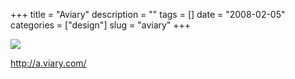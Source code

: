+++
title = "Aviary"
description = ""
tags = []
date = "2008-02-05"
categories = ["design"]
slug = "aviary"
+++


 

  <div id="screens-thumbs" class="clearfix">
    <div class="txt-center" id="design-submission"><a href="http://a.viary.com/"><img id='bluga-thumbnail-991' class='bluga-thumbnail large' src='http://media.konigi.com/bluga/
wt47f27efd9ddc8_0.jpg'/></a></div>  
  </div>   
<p><a href="http://a.viary.com/">http://a.viary.com/</a></p>




